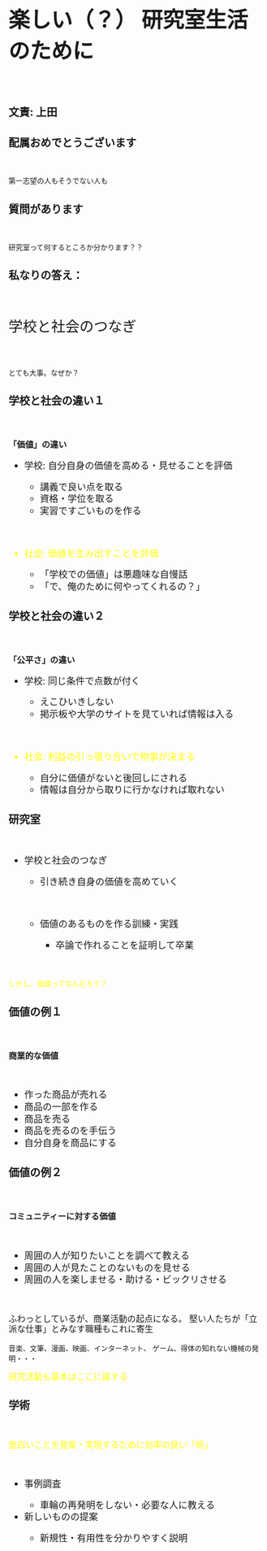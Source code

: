 <h1 style="font-size:300%">楽しい（？）
研究室生活のために</h1>
　
<h2>文責: 上田</h2>

<!--nextpage-->

<h2>配属おめでとうございます</h2>
　
<p>第一志望の人もそうでない人も</p>

<!--nextpage-->

<h2>質問があります</h2>
　
<p>研究室って何するところか分かります？？</p>


<!--nextpage-->

<h2>私なりの答え：</h2>
　
<p style="font-size:200%">学校と社会のつなぎ</p>
　
<p>とても大事。なぜか？</p>


<!--nextpage-->

<h2>学校と社会の違い１</h2>
　
<h3>「価値」の違い</h3>
<ul style="font-size:130%;line-height:130%">
	<li>学校: 自分自身の価値を高める・見せることを評価</li>
	<ul>
		<li>講義で良い点を取る</li>
		<li>資格・学位を取る</li>
		<li>実習ですごいものを作る</li>
	</ul>
 <p>&nbsp;</p>
	<li style="color:yellow">社会: 価値を生み出すことを評価</li>
	<ul>
		<li>「学校での価値」は悪趣味な自慢話</li>
		<li>「で、俺のために何やってくれるの？」</li>
	</ul>
</ul>


<!--nextpage-->

<h2>学校と社会の違い２</h2>
　
<h3>「公平さ」の違い</h3>
<ul style="font-size:130%;line-height:130%">
	<li>学校: 同じ条件で点数が付く</li>
	<ul>
		<li>えこひいきしない</li>
		<li>掲示板や大学のサイトを見ていれば情報は入る</li>
	</ul>
 <p>&nbsp;</p>
	<li style="color:yellow">社会: 利益の引っ張り合いで物事が決まる</li>
	<ul>
		<li>自分に価値がないと後回しにされる</li>
		<li>情報は自分から取りに行かなければ取れない</li>
	</ul>
</ul>


<!--nextpage-->

<h2>研究室</h2>
　
<ul style="font-size:130%;line-height:130%">
	<li>学校と社会のつなぎ</li>
	<ul>
		<li>引き続き自身の価値を高めていく</li>
 <p>&nbsp;</p>
		<li>価値のあるものを作る訓練・実践</li>
		<ul>
			<li>卒論で作れることを証明して卒業</li>
		</ul>
	</ul>
</ul>
　
<p style="color:yellow">しかし、価値ってなんだろう？</p>


<!--nextpage-->

<h2>価値の例１</h2>
　　
<h3>商業的な価値</h3>
　
<ul style="font-size:130%;line-height:130%">
	<li>作った商品が売れる</li>
	<li>商品の一部を作る</li>
	<li>商品を売る</li>
	<li>商品を売るのを手伝う</li>
	<li>自分自身を商品にする</li>
</ul>

<!--nextpage-->

<h2>価値の例２</h2>
　　
<h3>コミュニティーに対する価値</h3>
　
<ul style="font-size:130%;line-height:130%">
	<li>周囲の人が知りたいことを調べて教える</li>
	<li>周囲の人が見たことのないものを見せる</li>
	<li>周囲の人を楽しませる・助ける・ビックリさせる</li>
</ul>
　
<p style="font-size:120%;line-height:120%">ふわっとしているが、商業活動の起点になる。
堅い人たちが「立派な仕事」とみなす職種もこれに寄生</p>
<p>音楽、文筆、漫画、映画、インターネット、
ゲーム、得体の知れない機械の発明・・・</p>
<p style="font-size:120%;line-height:120%;color:yellow">研究活動も基本はここに属する</p>


<!--nextpage-->

<h2>学術</h2>
　　
<p style="font-size:120%;line-height:120%;color:yellow">面白いことを発案・実現するために効率の良い「術」</p>
　　
<ul style="font-size:130%;line-height:130%">
	<li>事例調査</li>
	<ul>
		<li>車輪の再発明をしない・必要な人に教える</li>
	</ul>
	<li>新しいものの提案</li>
	<ul>
		<li>新規性・有用性を分かりやすく説明</li>
	</ul>
</ul>
